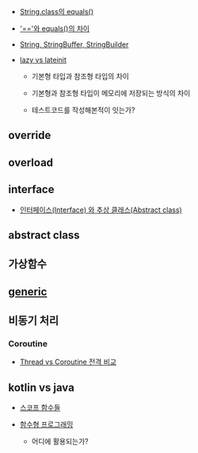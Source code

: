 

- [String.class의 equals()](https://goodgid.github.io/Java-Object-String-Equlas/)

- ['=='와 equals()의 차이](https://goodgid.github.io/What-is-differenece-between-==andeqiuals/)

- [String, StringBuffer, StringBuilder](https://goodgid.github.io/Java-String-Set/)

- [lazy vs lateinit](https://holika.tistory.com/38)

    - 기본형 타입과 참조형 타입의 차이

    - 기본형과 참조형 타입이 메모리에 저장되는 방식의 차이

    - 테스트코드를 작성해본적이 잇는가?


## override



## overload



## interface

- [인터페이스(Interface) 와 추상 클래스(Abstract class)](https://goodgid.github.io/Java-Interface-and-Abstract-Class/)

## abstract class



## 가상함수


## [generic](https://goodgid.github.io/The-Basics-of-Java-Generics/)


## 비동기 처리

### Coroutine

- [Thread vs Coroutine 전격 비교](https://velog.io/@haero_kim/Thread-vs-Coroutine-%EB%B9%84%EA%B5%90%ED%95%B4%EB%B3%B4%EA%B8%B0)

## kotlin vs java

- [스코프 함수들](https://velog.io/@haero_kim/%EC%96%B8%EC%A0%9C-%EB%AD%98-%EC%8D%A8%EC%95%BC%EB%8F%BC-%ED%97%B7%EA%B0%88%EB%A6%AC%EB%8A%94-%EC%8A%A4%EC%BD%94%ED%94%84-%ED%95%A8%EC%88%98%EB%93%A4-%ED%95%9C-%EB%B0%A9-%EC%A0%95%EB%A6%AC)

- [함수형 프로그래밍]()

    - 어디에 활용되는가?

